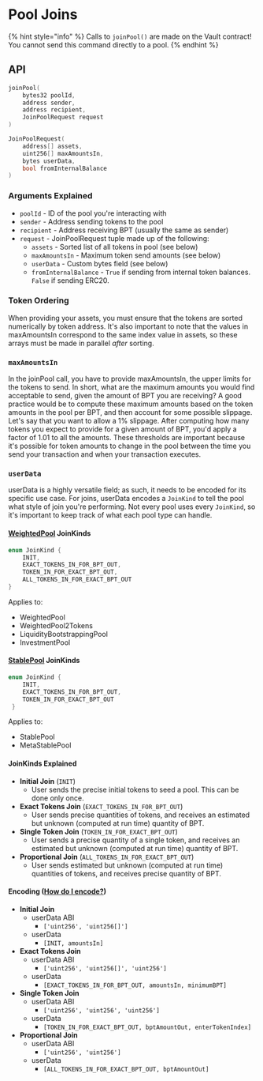 # Pool Joins

{% hint style="info" %}
Calls to `joinPool()` are made on the Vault contract! You cannot send this command directly to a pool.
{% endhint %}

## API

```cpp
joinPool(
    bytes32 poolId, 
    address sender, 
    address recipient, 
    JoinPoolRequest request
)

JoinPoolRequest(
    address[] assets,
    uint256[] maxAmountsIn,
    bytes userData,
    bool fromInternalBalance
)
```

### Arguments Explained

* `poolId` - ID of the pool you're interacting with
* `sender` - Address sending tokens to the pool
* `recipient` - Address receiving BPT (usually the same as sender)
* `request` - JoinPoolRequest tuple made up of the following:
  * `assets` - Sorted list of all tokens in pool (see below)
  * `maxAmountsIn` - Maximum token send amounts (see below)
  * `userData` - Custom bytes field (see below)
  * `fromInternalBalance` - `True` if sending from internal token balances. `False` if sending ERC20.

### Token Ordering

When providing your assets, you must ensure that the tokens are sorted numerically by token address. It's also important to note that the values in maxAmountsIn correspond to the same index value in assets, so these arrays must be made in parallel _after_ sorting.

### `maxAmountsIn`

In the joinPool call, you have to provide maxAmountsIn, the upper limits for the tokens to send. In short, what are the maximum amounts you would find acceptable to send, given the amount of BPT you are receiving? A good practice would be to compute these maximum amounts based on the token amounts in the pool per BPT, and then account for some possible slippage. Let's say that you want to allow a 1% slippage. After computing how many tokens you expect to provide for a given amount of BPT, you'd apply a factor of 1.01 to all the amounts. These thresholds are important because it's possible for token amounts to change in the pool between the time you send your transaction and when your transaction executes.

### `userData`

userData is a highly versatile field; as such, it needs to be encoded for its specific use case. For joins, userData encodes a `JoinKind` to tell the pool what style of join you're performing. Not every pool uses every `JoinKind`, so it's important to keep track of what each pool type can handle.

#### [WeightedPool](https://github.com/balancer-labs/balancer-v2-monorepo/blob/master/pkg/pool-weighted/contracts/BaseWeightedPool.sol#L39) JoinKinds&#x20;

```cpp
enum JoinKind { 
    INIT, 
    EXACT_TOKENS_IN_FOR_BPT_OUT, 
    TOKEN_IN_FOR_EXACT_BPT_OUT, 
    ALL_TOKENS_IN_FOR_EXACT_BPT_OUT 
}
```

Applies to:

* WeightedPool
* WeightedPool2Tokens
* LiquidityBootstrappingPool
* InvestmentPool

#### [StablePool](https://github.com/balancer-labs/balancer-v2-monorepo/blob/master/pkg/pool-stable/contracts/StablePool.sol#L78) JoinKinds&#x20;

```cpp
enum JoinKind { 
    INIT, 
    EXACT_TOKENS_IN_FOR_BPT_OUT, 
    TOKEN_IN_FOR_EXACT_BPT_OUT
 }
```

Applies to:

* StablePool
* MetaStablePool

#### JoinKinds Explained

* **Initial Join** (`INIT`)
  * User sends the precise initial tokens to seed a pool. This can be done only once.
* **Exact Tokens Join** (`EXACT_TOKENS_IN_FOR_BPT_OUT`)
  * User sends precise quantities of tokens, and receives an estimated but unknown (computed at run time) quantity of BPT.
* **Single Token Join** (`TOKEN_IN_FOR_EXACT_BPT_OUT`)
  * User sends a precise quantity of a single token, and receives an estimated but unknown (computed at run time) quantity of BPT.
* **Proportional Join** (`ALL_TOKENS_IN_FOR_EXACT_BPT_OUT`)
  * User sends estimated but unknown (computed at run time) quantities of tokens, and receives precise quantity of BPT.

#### Encoding ([How do I encode?](../../helpers/encoding.md))

* **Initial Join**
  * userData ABI
    * `['uint256', 'uint256[]']`
  * userData
    * `[INIT, amountsIn]`
* **Exact Tokens Join**
  * userData ABI
    * `['uint256', 'uint256[]', 'uint256']`
  * userData
    * `[EXACT_TOKENS_IN_FOR_BPT_OUT, amountsIn, minimumBPT]`
* **Single Token Join**
  * userData ABI
    * `['uint256', 'uint256', 'uint256']`
  * userData
    * `[TOKEN_IN_FOR_EXACT_BPT_OUT, bptAmountOut, enterTokenIndex]`
* **Proportional Join**
  * userData ABI
    * `['uint256', 'uint256']`
  * userData
    * `[ALL_TOKENS_IN_FOR_EXACT_BPT_OUT, bptAmountOut]`   &#x20;
